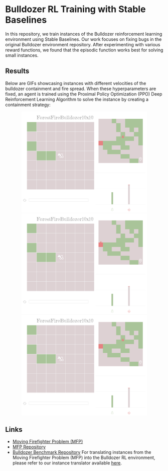 # Bulldozer RL Training with Stable Baselines

In this repository, we train instances of the Bulldozer reinforcement learning environment using Stable Baselines. Our work focuses on fixing bugs in the original Bulldozer environment repository. After experimenting with various reward functions, we found that the episodic function works best for solving small instances.

## Results

Below are GIFs showcasing instances with different velocities of the bulldozer containment and fire spread. When these hyperparameters are fixed, an agent is trained using the Proximal Policy Optimization (PPO) Deep Reinforcement Learning Algorithm to solve the instance by creating a containment strategy:

<div style="text-align: center;">
    <img src="Solver_Firefighter/avatar-gifs/avatar-fire-master-1-b-0.gif" width="400">
</div>

<div style="text-align: center;">
    <img src="Solver_Firefighter/avatar-gifs/avatar-fire-master-2-a-0.gif" width="400">
</div>

<div style="text-align: center;">
    <img src="Solver_Firefighter/avatar-gifs/avatar-fire-master-6-b-1.gif" width="400">
</div>

## Links

- [Moving Firefighter Problem (MFP)](https://www.mdpi.com/2038212)
- [MFP Repository](https://github.com/BrunoGupa/MovingFirefighterProblem)
- [Bulldozer Benchmark Repository](https://github.com/elbecerrasoto/gym-cellular-automata)
For translating instances from the Moving Firefighter Problem (MFP) into the Bulldozer RL environment, please refer to our instance translator available [here](https://github.com/BrunoGupa/instance_translator).
